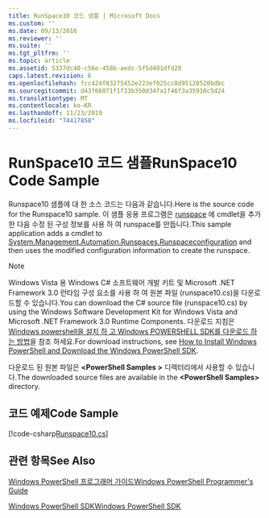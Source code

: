 ```yaml
---
title: RunSpace10 코드 샘플 | Microsoft Docs
ms.custom: ''
ms.date: 09/13/2016
ms.reviewer: ''
ms.suite: ''
ms.tgt_pltfrm: ''
ms.topic: article
ms.assetid: 5337dc40-c56e-458b-aedc-5f5d401dfd28
caps.latest.revision: 6
ms.openlocfilehash: fcc424f83275452e223ef025cc8d95128520bdbc
ms.sourcegitcommit: d43f66071f1f33b350d34fa1f46f3a35910c5d24
ms.translationtype: MT
ms.contentlocale: ko-KR
ms.lasthandoff: 11/23/2019
ms.locfileid: "74417858"
---
```

# <a name="runspace10-code-sample"></a><span data-ttu-id="7f1f3-102">RunSpace10 코드 샘플</span><span class="sxs-lookup"><span data-stu-id="7f1f3-102">RunSpace10 Code Sample</span></span>

<span data-ttu-id="7f1f3-103">Runspace10 샘플에 대 한 소스 코드는 다음과 같습니다.</span><span class="sxs-lookup"><span data-stu-id="7f1f3-103">Here is the source code for the Runspace10 sample.</span></span> <span data-ttu-id="7f1f3-104">이 샘플 응용 프로그램은 [runspace](/dotnet/api/System.Management.Automation.Runspaces.RunspaceConfiguration) 에 cmdlet을 추가한 다음 수정 된 구성 정보를 사용 하 여 runspace를 만듭니다.</span><span class="sxs-lookup"><span data-stu-id="7f1f3-104">This sample application adds a cmdlet to [System.Management.Automation.Runspaces.Runspaceconfiguration](/dotnet/api/System.Management.Automation.Runspaces.RunspaceConfiguration) and then uses the modified configuration information to create the runspace.</span></span>

> [!NOTE]
> <span data-ttu-id="7f1f3-105">Windows Vista 용 Windows C# 소프트웨어 개발 키트 및 Microsoft .NET Framework 3.0 런타임 구성 요소를 사용 하 여 원본 파일 (runspace10.cs)을 다운로드할 수 있습니다.</span><span class="sxs-lookup"><span data-stu-id="7f1f3-105">You can download the C# source file (runspace10.cs) by using the Windows Software Development Kit for Windows Vista and Microsoft .NET Framework 3.0 Runtime Components.</span></span> <span data-ttu-id="7f1f3-106">다운로드 지침은 [Windows powershell을 설치 하 고 Windows POWERSHELL SDK를 다운로드 하는 방법](/powershell/scripting/developer/installing-the-windows-powershell-sdk)을 참조 하세요.</span><span class="sxs-lookup"><span data-stu-id="7f1f3-106">For download instructions, see [How to Install Windows PowerShell and Download the Windows PowerShell SDK](/powershell/scripting/developer/installing-the-windows-powershell-sdk).</span></span>
>
> <span data-ttu-id="7f1f3-107">다운로드 된 원본 파일은 **\<PowerShell Samples >** 디렉터리에서 사용할 수 있습니다.</span><span class="sxs-lookup"><span data-stu-id="7f1f3-107">The downloaded source files are available in the **\<PowerShell Samples>** directory.</span></span>

## <a name="code-sample"></a><span data-ttu-id="7f1f3-108">코드 예제</span><span class="sxs-lookup"><span data-stu-id="7f1f3-108">Code Sample</span></span>

[!code-csharp[Runspace10.cs](../../../../powershell-sdk-samples/SDK-2.0/csharp/Runspace10/Runspace10.cs#L11-L118 "Runspace10.cs")]

## <a name="see-also"></a><span data-ttu-id="7f1f3-109">관련 항목</span><span class="sxs-lookup"><span data-stu-id="7f1f3-109">See Also</span></span>

[<span data-ttu-id="7f1f3-110">Windows PowerShell 프로그래머 가이드</span><span class="sxs-lookup"><span data-stu-id="7f1f3-110">Windows PowerShell Programmer's Guide</span></span>](./windows-powershell-programmer-s-guide.md)

[<span data-ttu-id="7f1f3-111">Windows PowerShell SDK</span><span class="sxs-lookup"><span data-stu-id="7f1f3-111">Windows PowerShell SDK</span></span>](../windows-powershell-reference.md)
